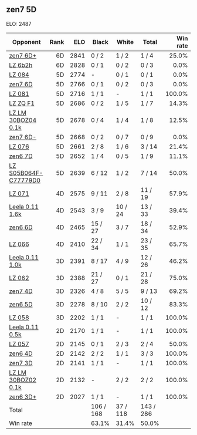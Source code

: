 ## zen7 5D ##

ELO: 2487

Opponent | Rank | ELO | Black | White | Total | Win rate
---------|-----:|----:|-------|-------|-------|-------:
[zen7 6D+](zen7%206D+.md) | 6D | 2841 | 0 / 2 | 1 / 2 | 1 / 4 | 25.0%
[LZ 6b2h](LZ%206b2h.md) | 6D | 2828 | 0 / 1 | 0 / 2 | 0 / 3 | 0.0%
[LZ 084](LZ%20084.md) | 5D | 2774 | - | 0 / 1 | 0 / 1 | 0.0%
[zen7 6D](zen7%206D.md) | 5D | 2766 | 0 / 1 | 0 / 2 | 0 / 3 | 0.0%
[LZ 081](LZ%20081.md) | 5D | 2716 | 1 / 1 | - | 1 / 1 | 100.0%
[LZ ZQ F1](LZ%20ZQ%20F1.md) | 5D | 2686 | 0 / 2 | 1 / 5 | 1 / 7 | 14.3%
[LZ LM 30BOZ04 0.1k](LZ%20LM%2030BOZ04%200.1k.md) | 5D | 2678 | 0 / 4 | 1 / 4 | 1 / 8 | 12.5%
[zen7 6D-](zen7%206D-.md) | 5D | 2668 | 0 / 2 | 0 / 7 | 0 / 9 | 0.0%
[LZ 076](LZ%20076.md) | 5D | 2661 | 2 / 8 | 1 / 6 | 3 / 14 | 21.4%
[zen6 7D](zen6%207D.md) | 5D | 2652 | 1 / 4 | 0 / 5 | 1 / 9 | 11.1%
[LZ S05B064F-C77779D0](LZ%20S05B064F-C77779D0.md) | 5D | 2639 | 6 / 12 | 1 / 2 | 7 / 14 | 50.0%
[LZ 071](LZ%20071.md) | 4D | 2575 | 9 / 11 | 2 / 8 | 11 / 19 | 57.9%
[Leela 0.11 1.6k](Leela%200.11%201.6k.md) | 4D | 2543 | 3 / 9 | 10 / 24 | 13 / 33 | 39.4%
[zen6 6D](zen6%206D.md) | 4D | 2465 | 15 / 27 | 3 / 7 | 18 / 34 | 52.9%
[LZ 066](LZ%20066.md) | 4D | 2410 | 22 / 34 | 1 / 1 | 23 / 35 | 65.7%
[Leela 0.11 1.0k](Leela%200.11%201.0k.md) | 3D | 2391 | 8 / 17 | 4 / 9 | 12 / 26 | 46.2%
[LZ 062](LZ%20062.md) | 3D | 2388 | 21 / 27 | 0 / 1 | 21 / 28 | 75.0%
[zen7 4D](zen7%204D.md) | 3D | 2326 | 4 / 8 | 5 / 5 | 9 / 13 | 69.2%
[zen6 5D](zen6%205D.md) | 3D | 2278 | 8 / 10 | 2 / 2 | 10 / 12 | 83.3%
[LZ 058](LZ%20058.md) | 3D | 2202 | 1 / 1 | - | 1 / 1 | 100.0%
[Leela 0.11 0.5k](Leela%200.11%200.5k.md) | 2D | 2170 | 1 / 1 | - | 1 / 1 | 100.0%
[LZ 057](LZ%20057.md) | 2D | 2145 | 0 / 1 | 2 / 3 | 2 / 4 | 50.0%
[zen6 4D](zen6%204D.md) | 2D | 2142 | 2 / 2 | 1 / 1 | 3 / 3 | 100.0%
[zen7 3D](zen7%203D.md) | 2D | 2141 | 1 / 1 | - | 1 / 1 | 100.0%
[LZ LM 30BOZ02 0.1k](LZ%20LM%2030BOZ02%200.1k.md) | 2D | 2132 | - | 2 / 2 | 2 / 2 | 100.0%
[zen6 3D+](zen6%203D+.md) | 2D | 2027 | 1 / 1 | - | 1 / 1 | 100.0%
Total | | | 106 / 168 | 37 / 118 | 143 / 286 | 
Win rate| | | 63.1% | 31.4% | 50.0% | 
